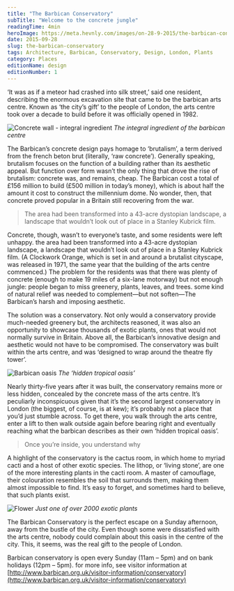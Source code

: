 ```yaml
---
title: "The Barbican Conservatory"
subTitle: "Welcome to the concrete jungle"
readingTime: 4min
heroImage: https://meta.hevnly.com/images/on-28-9-2015/the-barbican-conservatory-barbican-hero.jpg
date: 2015-09-28
slug: the-barbican-conservatory
tags: Architecture, Barbican, Conservatory, Design, London, Plants
category: Places
editionName: design
editionNumber: 1
---
```


‘It was as if a meteor had crashed into silk street,’ said one resident, describing the enormous excavation site that came to be the barbican arts centre. Known as ‘the city’s gift’ to the people of London, the arts centre took over a decade to build before it was officially opened in 1982.

![Concrete wall - integral ingredient](https://meta.hevnly.com/images/on-28-9-2015/the-barbican-conservatory-0l8a04321.jpg)
*The integral ingredient of the barbican centre*

The Barbican’s concrete design pays homage to ‘brutalism’, a term derived from the french beton brut (literally, ‘raw concrete’). Generally speaking, brutalism focuses on the function of a building rather than its aesthetic appeal. But function over form wasn’t the only thing that drove the rise of brutalism: concrete was, and remains, cheap. The Barbican cost a total of £156 million to build (£500 million in today’s money), which is about half the amount it cost to construct the millennium dome. No wonder, then, that concrete proved popular in a Britain still recovering from the war.

>The area had been transformed into a 43-acre dystopian landscape, a landscape that wouldn’t look out of place in a Stanley Kubrick film.

Concrete, though, wasn’t to everyone’s taste, and some residents were left unhappy. the area had been transformed into a 43-acre dystopian landscape, a landscape that wouldn’t look out of place in a Stanley Kubrick film. (A Clockwork Orange, which is set in and around a brutalist cityscape, was released in 1971, the same year that the building of the arts centre commenced.) The problem for the residents was that there was plenty of concrete (enough to make 19 miles of a six-lane motorway) but not enough jungle: people began to miss greenery, plants, leaves, and trees. some kind of natural relief was needed to complement—but not soften—The Barbican’s harsh and imposing aesthetic.

The solution was a conservatory. Not only would a conservatory provide much-needed greenery but, the architects reasoned, it was also an opportunity to showcase thousands of exotic plants, ones that would not normally survive in Britain. Above all, the Barbican’s innovative design and aesthetic would not have to be compromised. The conservatory was built within the arts centre, and was ‘designed to wrap around the theatre fly tower’.

![Barbican oasis](https://meta.hevnly.com/images/on-28-9-2015/the-barbican-conservatory-fotorcreated51.jpg)
*The ‘hidden tropical oasis’*

Nearly thirty-five years after it was built, the conservatory remains more or less hidden, concealed by the concrete mass of the arts centre. It’s peculiarly inconspicuous given that it’s the second largest conservatory in London (the biggest, of course, is at kew); it’s probably not a place that you’d just stumble across. To get there, you walk through the arts centre, enter a lift to then walk outside again before bearing right and eventually reaching what the barbican describes as their own ‘hidden tropical oasis’.

>Once you’re inside, you understand why

A highlight of the conservatory is the cactus room, in which home to myriad cacti and a host of other exotic species. The lithop, or ‘living stone’, are one of the more interesting plants in the cacti room. A master of camouflage, their colouration resembles the soil that surrounds them, making them almost impossible to find. It’s easy to forget, and sometimes hard to believe, that such plants exist.

![Flower](https://meta.hevnly.com/images/on-28-9-2015/the-barbican-conservatory-0l8a05082.jpg)
*Just one of over 2000 exotic plants*

The Barbican Conservatory is the perfect escape on a Sunday afternoon, away from the bustle of the city. Even though some were dissatisfied with the arts centre, nobody could complain about this oasis in the centre of the city. This, it seems, was the real gift to the people of London.

Barbican conservatory is open every Sunday (11am – 5pm) and on bank holidays (12pm – 5pm). for more info, see visitor information at [http://www.barbican.org.uk/visitor-information/conservatory](http://www.barbican.org.uk/visitor-information/conservatory)
